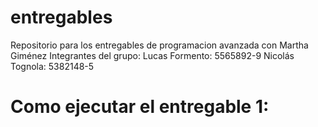 # entregables
 Repositorio para los entregables de programacion avanzada con Martha Giménez
 Integrantes del grupo:
 Lucas Formento: 5565892-9
 Nicolás Tognola: 5382148-5

# Como ejecutar el entregable 1:
